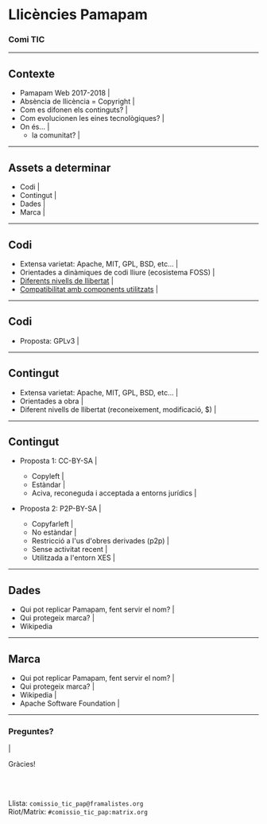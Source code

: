 # Llicències Pamapam

### Comi TIC


---

## Contexte

- Pamapam Web 2017-2018 |
- Absència de llicència = Copyright |
- Com es difonen els continguts? |
- Com evolucionen les eines tecnològiques? |
- On és... |
  - la comunitat? |

---

## Assets a determinar

- Codi |
- Contingut |
- Dades |
- Marca |

---

## Codi

- Extensa varietat: Apache, MIT, GPL, BSD, etc... |
- Orientades a dinàmiques de codi lliure (ecosistema FOSS) |
- [Diferents nivells de llibertat](https://en.wikipedia.org/wiki/License_compatibility#/media/File:Software-license-compatiblity-graph.svg) |
- [Compatibilitat amb components utilitzats](https://en.wikipedia.org/wiki/License_compatibility#/media/File:Floss-license-slide-image.png) |

---

## Codi

- Proposta: GPLv3 |

---

## Contingut

- Extensa varietat: Apache, MIT, GPL, BSD, etc... |
- Orientades a obra |
- Diferent nivells de llibertat (reconeixement, modificació, $) |

---

## Contingut

- Proposta 1: CC-BY-SA |
  - Copyleft |
  - Estàndar |
  - Aciva, reconeguda i acceptada a entorns jurídics |

- Proposta 2: P2P-BY-SA |
  - Copyfarleft |
  - No estàndar |
  - Restricció a l'us d'obres derivades (p2p) |
  - Sense activitat recent |
  - Utilitzada a l'entorn XES |


---

## Dades

- Qui pot replicar Pamapam, fent servir el nom? |
- Qui protegeix marca? |
 - Wikipedia

---

## Marca

- Qui pot replicar Pamapam, fent servir el nom? |
- Qui protegeix marca? |
 - Wikipedia |
 - Apache Software Foundation |

---

### Preguntes?

 |

Gràcies!

<br>

<br>

Llista: `comissio_tic_pap@framalistes.org`
<br>
Riot/Matrix: `#comissio_tic_pap:matrix.org`
